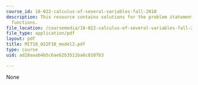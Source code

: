 ```yaml
---
course_id: 18-022-calculus-of-several-variables-fall-2010
description: This resource contains solutions for the problem statements related to
  functions.
file_location: /coursemedia/18-022-calculus-of-several-variables-fall-2010/ad28aaab4b5c6ae62b3511ba6c8107b3_MIT18_022F10_model2.pdf
file_type: application/pdf
layout: pdf
title: MIT18_022F10_model2.pdf
type: course
uid: ad28aaab4b5c6ae62b3511ba6c8107b3

---
```

None